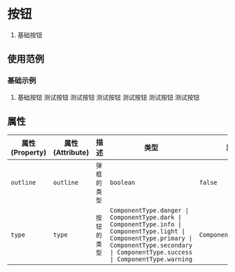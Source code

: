 # 按钮

1. 基础按钮

## 使用范例

### 基础示例

1. 基础按钮
   <dsb5-webcomponent-show type="row">
   <dsb5-button>测试按钮</dsb5-button>
   <dsb5-button type="success">测试按钮</dsb5-button>
   <dsb5-button type="danger">测试按钮</dsb5-button>
   <dsb5-button outline="true">测试按钮</dsb5-button>
   <dsb5-button type="success" outline="true">测试按钮</dsb5-button>
   <dsb5-button type="danger" outline="true">测试按钮</dsb5-button>

   </dsb5-webcomponent-show>


## 属性
|属性(Property)|属性(Attribute)|    描述    |                                                                                             类型                                                                                              |        默认值         |
|--------------|---------------|------------|-----------------------------------------------------------------------------------------------------------------------------------------------------------------------------------------------|-----------------------|
|  `outline`   |   `outline`   |`弹框的类型`|                                                                                           `boolean`                                                                                           |        `false`        |
|    `type`    |    `type`     |`按钮的类型`|`ComponentType.danger \| ComponentType.dark \| ComponentType.info \| ComponentType.light \| ComponentType.primary \| ComponentType.secondary \| ComponentType.success \| ComponentType.warning`|`ComponentType.primary`|
